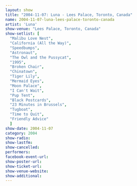 ```yaml
---
layout: show
title: "2004-11-07: Luna - Lees Palace, Toronto, Canada"
name: 2004-11-07-luna-lees-palace-toronto-canada
artist: 'Luna'
show-venue: "Lees Palace, Toronto, Canada"
show-setlist: [
  "Malibu Love Nest",
  "California (All the Way)",
  "Speedbumps",
  "Astronaut",
  "The Owl and the Pussycat",
  "1995",
  "Broken Chair",
  "Chinatown",
  "Tiger Lily",
  "Mermaid Eyes",
  "Moon Palace",
  "I Can't Wait",
  "Pup Tent",
  "Black Postcards",
  "23 Minutes in Brussels",
  "Tugboat",
  "Time to Quit",
  "Friendly Advice"
  ]
show-date: 2004-11-07
category: 2004
show-radio: 
show-lastfm: 
show-cancelled: 
performers: 
facebook-event-url: 
show-poster-url: 
show-ticket-url: 
show-venue-website: 
show-additional: 
---
```


